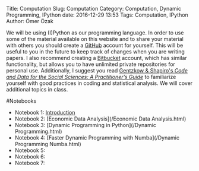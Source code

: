 Title: Computation
Slug: Computation
Category: Computation, Dynamic Programming, IPython
date: 2016-12-29 13:53
Tags: Computation, IPython
Author: Ömer Özak

We will be using (I)Python as our programming language. In order to use some of the material available on this website and to share your material with others you should create a [<i class="fa fa-github fa-1x"></i>GitHub](http://github.com/) account for yourself. This will be useful to you in the future to keep track of changes when you are writing papers. I also recommend creating a [<i class="fa fa-bitbucket fa-1x"></i>Bitbucket](https://bitbucket.org/) account, which has similar functionality, but allows you to have unlimited private repositories for personal use. Additionally, I suggest you read [Gentzkow & Shapiro's *Code and Data for the Social Sciences: A Practitioner’s Guide*](https://web.stanford.edu/~gentzkow/research/CodeAndData.pdf) to familiarize yourself with good practices in coding and statistical analysis. We will cover additional topics in class.

#Notebooks

* Notebook 1: [Introduction](/IntroPython.html)
* Notebook 2: [Economic Data Analysis](/Economic Data Analysis.html)
* Notebook 3: [Dynamic Programming in Python](/Dynamic Programming.html)
* Notebook 4: [Faster Dynamic Programming with Numba](/Dynamic Programming Numba.html)
* Notebook 5:
* Notebook 6:
* Notebook 7: 
